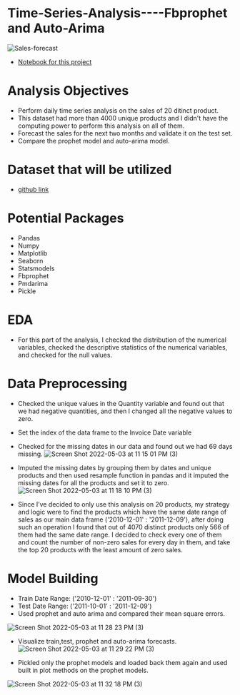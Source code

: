 # Time-Series-Analysis----Fbprophet and Auto-Arima
![Sales-forecast](https://user-images.githubusercontent.com/79353291/166633004-5b40c7f0-cf67-410b-bf72-2a66d15a1bcb.png)

* [Notebook for this project](https://github.com/raminstad/Sales-Forecasting/blob/main/FORECAST.ipynb)
# Analysis Objectives
* Perform daily time series analysis on the sales of 20 ditinct product.
* This dataset had more than 4000 unique products and I didn't have the computing power to perform this analysis on all of them.
* Forecast the sales for the next two months and validate it on the test set.
* Compare the prophet model and auto-arima model.

# Dataset that will be utilized
* [github link](https://github.com/raminstad/Sales-Forecasting/blob/main/Data.xlsx)

# Potential Packages
* Pandas
* Numpy 
* Matplotlib
* Seaborn
* Statsmodels
* Fbprophet
* Pmdarima
* Pickle

# EDA
* For this part of the analysis, I checked the distribution of the numerical variables, checked the descriptive statistics of the numerical variables, and checked for the null values.

# Data Preprocessing
* Checked the unique values in the Quantity variable and found out that we had negative quantities, and then I changed all the negative values to zero.
* Set the index of the data frame to the Invoice Date variable
* Checked for the missing dates in our data and found out we had 69 days missing. 
![Screen Shot 2022-05-03 at 11 15 01 PM (3)](https://user-images.githubusercontent.com/79353291/166631275-8740e111-6ae5-4d79-8e2b-853209319bf1.png)

* Imputed the missing dates by grouping them by dates and unique products and then used resample function in pandas and it imputed the missing dates for all the products and set it to zero.
![Screen Shot 2022-05-03 at 11 18 10 PM (3)](https://user-images.githubusercontent.com/79353291/166631391-f122f9f2-fcae-42fe-b504-46a828e8413e.png)

* Since I’ve decided to only use this analysis on 20 products, my strategy and logic were to find the products which have the same date range of sales as our main
data frame ('2010-12-01' : '2011-12-09'), after doing such an operation I found that out of 4070 distinct products only 566 of them had the same date range. I decided to check every one of them and count the number of non-zero sales for every day in them, and take the top 20 products with the least amount of zero sales.

# Model Building
* Train Date Range: ('2010-12-01' : '2011-09-30') 
* Test Date Range: ('2011-10-01' : '2011-12-09')
* Used prophet and auto arima and compared their mean square errors.

![Screen Shot 2022-05-03 at 11 28 23 PM (3)](https://user-images.githubusercontent.com/79353291/166632249-6075b98d-4854-4749-af2d-20e94066b4c4.png)

* Visualize train,test, prophet and auto-arima forecasts.
![Screen Shot 2022-05-03 at 11 29 22 PM (3)](https://user-images.githubusercontent.com/79353291/166632430-1e24f49d-1c84-468b-b896-528ea13f6224.png)

* Pickled only the prophet models and loaded back them again and used built in plot methods on the prophet models.

![Screen Shot 2022-05-03 at 11 32 18 PM (3)](https://user-images.githubusercontent.com/79353291/166632593-27aca2d4-b7dc-48d7-a3b3-86f43ea2c256.png)



